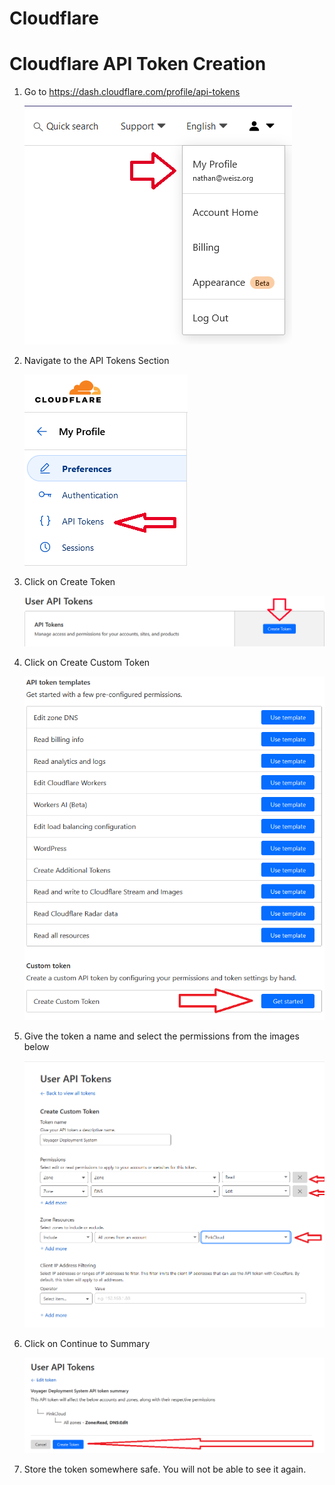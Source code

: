 # Cloudflare

<h1>Cloudflare API Token Creation</h1>

<ol>
<li>
  <p>Go to <a href="https://dash.cloudflare.com/profile/api-tokens" target="_blank">https://dash.cloudflare.com/profile/api-tokens</a></p>
  <img src="../images/cloudflare/IMG_1.png" alt="Step 1">
</li>

<li>
  <p>Navigate to the API Tokens Section</p>
  <img src="../images/cloudflare/IMG_2.png" alt="Step 2">
</li>

<li>
  <p>Click on Create Token</p>
  <img src="../images/cloudflare/IMG_3.png" alt="Step 3">
</li>

<li>
  <p>Click on Create Custom Token</p>
  <img src="../images/cloudflare/IMG_4.png" alt="Step 4">
</li>

<li>
  <p>Give the token a name and select the permissions from the images below</p>
  <img src="../images/cloudflare/IMG_5.png" alt="Step 5">
</li>

<li>
  <p>Click on Continue to Summary</p>
  <img src="../images/cloudflare/IMG_6.png" alt="Step 6">
</li>

<li>
  <p>Store the token somewhere safe. You will not be able to see it again.</p>
</li>
</ol>